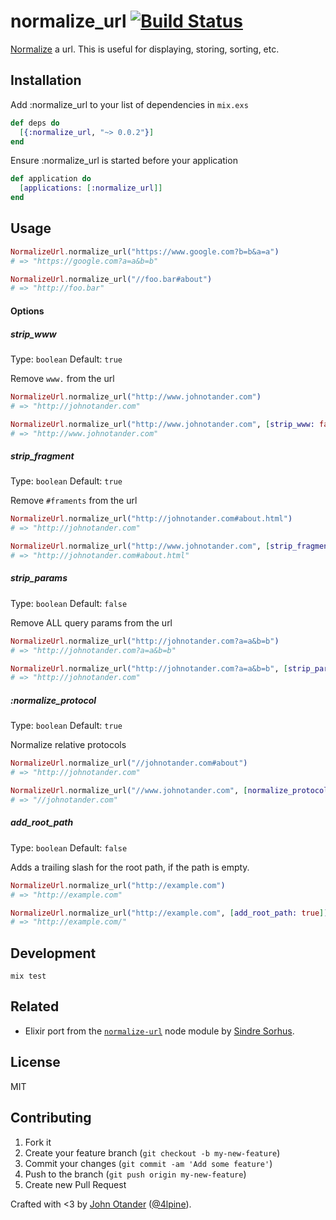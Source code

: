 # normalize_url [![Build Status](https://travis-ci.org/johnotander/normalize_url.svg?branch=master)](https://travis-ci.org/johnotander/normalize_url)

[Normalize](https://en.wikipedia.org/wiki/URL_normalization) a url. This is useful for displaying, storing, sorting, etc.

## Installation

Add :normalize_url to your list of dependencies in `mix.exs`

```elixir
def deps do
  [{:normalize_url, "~> 0.0.2"}]
end
```

Ensure :normalize_url is started before your application

```elixir
def application do
  [applications: [:normalize_url]]
end
```

## Usage

```elixir
NormalizeUrl.normalize_url("https://www.google.com?b=b&a=a")
# => "https://google.com?a=a&b=b"

NormalizeUrl.normalize_url("//foo.bar#about")
# => "http://foo.bar"
```

#### Options

##### strip_www

Type: `boolean`
Default: `true`

Remove `www.` from the url

```elixir
NormalizeUrl.normalize_url("http://www.johnotander.com")
# => "http://johnotander.com"

NormalizeUrl.normalize_url("http://www.johnotander.com", [strip_www: false])
# => "http://www.johnotander.com"
```

##### strip_fragment

Type: `boolean`
Default: `true`

Remove `#framents` from the url

```elixir
NormalizeUrl.normalize_url("http://johnotander.com#about.html")
# => "http://johnotander.com"

NormalizeUrl.normalize_url("http://www.johnotander.com", [strip_fragment: false])
# => "http://johnotander.com#about.html"
```

##### strip_params

Type: `boolean`
Default: `false`

Remove ALL query params from the url

```elixir
NormalizeUrl.normalize_url("http://johnotander.com?a=a&b=b")
# => "http://johnotander.com?a=a&b=b"

NormalizeUrl.normalize_url("http://johnotander.com?a=a&b=b", [strip_params: true])
# => "http://johnotander.com"
```

##### :normalize_protocol

Type: `boolean`
Default: `true`

Normalize relative protocols

```elixir
NormalizeUrl.normalize_url("//johnotander.com#about")
# => "http://johnotander.com"

NormalizeUrl.normalize_url("//www.johnotander.com", [normalize_protocol: false])
# => "//johnotander.com"
```

##### add_root_path

Type: `boolean`
Default: `false`

Adds a trailing slash for the root path, if the path is empty.

```elixir
NormalizeUrl.normalize_url("http://example.com")
# => "http://example.com"

NormalizeUrl.normalize_url("http://example.com", [add_root_path: true])
# => "http://example.com/"
```

## Development

```
mix test
```

## Related

* Elixir port from the [`normalize-url`](https://github.com/sindresorhus/normalize-url) node module by [Sindre Sorhus](https://github.com/sindresorhus).

## License

MIT

## Contributing

1. Fork it
2. Create your feature branch (`git checkout -b my-new-feature`)
3. Commit your changes (`git commit -am 'Add some feature'`)
4. Push to the branch (`git push origin my-new-feature`)
5. Create new Pull Request

Crafted with <3 by [John Otander](http://johnotander.com) ([@4lpine](https://twitter.com/4lpine)).
